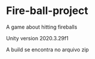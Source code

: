# Fire-ball-project
A game about hitting fireballs 

Unity version 2020.3.29f1

A build se encontra no arquivo zip
